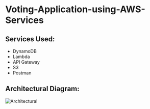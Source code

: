 # Voting-Application-using-AWS-Services
## Services Used:
- DynamoDB
- Lambda
- API Gateway
- S3
- Postman

## Architectural Diagram:
![Architectural](https://user-images.githubusercontent.com/89773843/200127294-0b45ab95-cc16-4bcc-a16b-5507727f0466.png)

